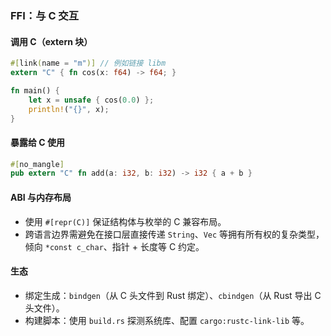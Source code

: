 ### FFI：与 C 交互

#### 调用 C（extern 块）

```rust
#[link(name = "m")] // 例如链接 libm
extern "C" { fn cos(x: f64) -> f64; }

fn main() {
    let x = unsafe { cos(0.0) };
    println!("{}", x);
}
```

#### 暴露给 C 使用

```rust
#[no_mangle]
pub extern "C" fn add(a: i32, b: i32) -> i32 { a + b }
```

#### ABI 与内存布局

- 使用 `#[repr(C)]` 保证结构体与枚举的 C 兼容布局。
- 跨语言边界需避免在接口层直接传递 `String`、`Vec` 等拥有所有权的复杂类型，倾向 `*const c_char`、指针 + 长度等 C 约定。

#### 生态

- 绑定生成：`bindgen`（从 C 头文件到 Rust 绑定）、`cbindgen`（从 Rust 导出 C 头文件）。
- 构建脚本：使用 `build.rs` 探测系统库、配置 `cargo:rustc-link-lib` 等。

